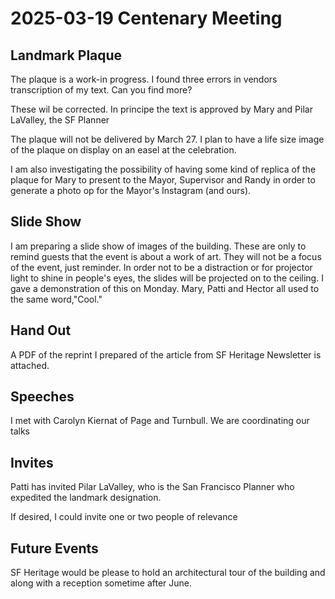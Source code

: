 # 2025-03-19 Centenary Meeting

## Landmark Plaque

The plaque is a work-in progress. I found three errors in vendors transcription of my text. Can you find more?


These wil be corrected. In principe the text is approved by Mary and Pilar LaValley, the SF Planner

The plaque will not be delivered by March 27. I plan to have a life size image of the plaque on display on an easel at the celebration.

I am also investigating the possibility of having some kind of replica of the plaque for Mary to present to the Mayor, Supervisor and Randy in order to generate a photo op for the Mayor's Instagram (and ours).

## Slide Show

I am preparing a slide show of images of the building. These are only to remind guests that the event is about a work of art. They will not be a focus of the event, just reminder. In order not to be a distraction or for projector light to shine in people's eyes, the slides will be projected on to the ceiling. I gave a demonstration of this on Monday. Mary, Patti and Hector all used to the same word,"Cool."

## Hand Out

A PDF of the reprint I prepared of the article from SF Heritage Newsletter is attached.


## Speeches

I met with Carolyn Kiernat of Page and Turnbull. We are coordinating our talks

## Invites

Patti has invited Pilar LaValley, who is the San Francisco Planner who expedited the landmark designation.

If desired, I could invite one or two people of relevance

## Future Events

SF Heritage would be please to hold an architectural tour of the building and along with a reception sometime after June.



